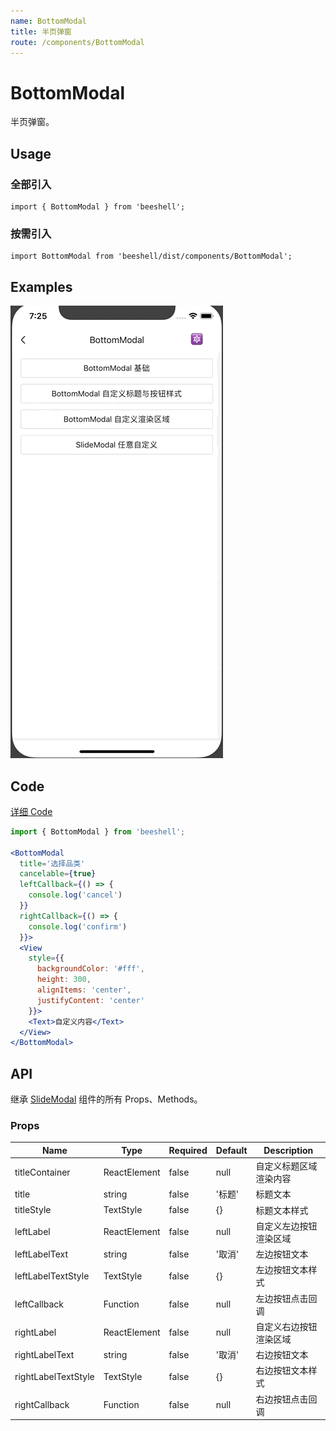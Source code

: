 ```yaml
---
name: BottomModal
title: 半页弹窗
route: /components/BottomModal
---
```



# BottomModal

半页弹窗。

## Usage

### 全部引入
```
import { BottomModal } from 'beeshell';
```

### 按需引入
```
import BottomModal from 'beeshell/dist/components/BottomModal';
```

## Examples

![image](../images/BottomModal/1.gif)

## Code
[详细 Code](https://github.com/Meituan-Dianping/beeshell/tree/master/examples/BottomModal/index.tsx)

```jsx
import { BottomModal } from 'beeshell';

<BottomModal
  title='选择品类'
  cancelable={true}
  leftCallback={() => {
    console.log('cancel')
  }}
  rightCallback={() => {
    console.log('confirm')
  }}>
  <View
    style={{
      backgroundColor: '#fff',
      height: 300,
      alignItems: 'center',
      justifyContent: 'center'
    }}>
    <Text>自定义内容</Text>
  </View>
</BottomModal>
```

## API

继承 [SlideModal](./SlideModal.md) 组件的所有 Props、Methods。

### Props

| Name | Type | Required | Default | Description |
| ---- | ---- | ---- | ---- | ---- |
| titleContainer | ReactElement | false | null | 自定义标题区域渲染内容 |
| title | string | false | '标题' | 标题文本 |
| titleStyle | TextStyle | false | {} | 标题文本样式 |
| leftLabel | ReactElement | false | null | 自定义左边按钮渲染区域 |
| leftLabelText | string | false | '取消' | 左边按钮文本 |
| leftLabelTextStyle | TextStyle | false | {} | 左边按钮文本样式 |
| leftCallback | Function | false | null | 左边按钮点击回调 |
| rightLabel | ReactElement | false | null | 自定义右边按钮渲染区域 |
| rightLabelText | string | false | '取消' | 右边按钮文本 |
| rightLabelTextStyle | TextStyle | false | {} | 右边按钮文本样式 |
| rightCallback | Function | false | null | 右边按钮点击回调 |